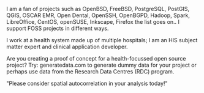 I am a fan of projects such as OpenBSD, FreeBSD, PostgreSQL, PostGIS, QGIS, OSCAR EMR, Open Dental, OpenSSH, OpenBGPD, Hadoop, Spark, LibreOffice, CentOS, openSUSE, Inkscape, Firefox the list goes on.. I support FOSS projects in different ways.

I work at a health system made up of multiple hospitals; I am an HIS subject matter expert and clinical application developer.

Are you creating a proof of concept for a health-focussed open source project? Try: generatedata.com to generate dummy data for your project or perhaps use data from the Research Data Centres (RDC) program.

"Please consider spatial autocorrelation in your analysis today!"

